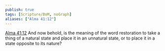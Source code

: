 ```yaml
---
publish: true
tags: [Scripture/BoM, noGraph]
aliases: ["Alma 41:12"]
---
```

[Alma 41:12](https://churchofjesuschrist.org/study/scriptures/bofm/alma/41?lang=eng&id=p12#p12) And now behold, is the meaning of the word restoration to take a thing of a natural state and place it in an unnatural state, or to place it in a state opposite to its nature?
